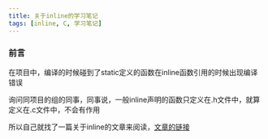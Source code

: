 ```yaml
---
title: 关于inline的学习笔记
tags: [inline, C, 学习笔记]
---
```


### 前言

在项目中，编译的时候碰到了static定义的函数在inline函数引用的时候出现编译错误

询问同项目的组的同事，同事说，一般inline声明的函数只定义在.h文件中，就算定义在.c文件中，不会有作用

所以自己就找了一篇关于inline的文章来阅读，[文章的链接](http://www.cnblogs.com/cnmaizi/archive/2011/01/19/1939686.html)


<!-- more -->